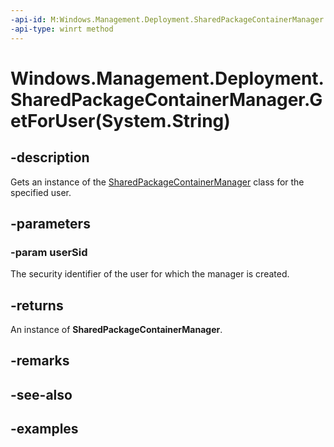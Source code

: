 ```yaml
---
-api-id: M:Windows.Management.Deployment.SharedPackageContainerManager.GetForUser(System.String)
-api-type: winrt method
---
```


# Windows.Management.Deployment.SharedPackageContainerManager.GetForUser(System.String)

<!--
public static Windows.Management.Deployment.SharedPackageContainerManager GetForUser (string userSid);
-->


## -description

Gets an instance of the [SharedPackageContainerManager](sharedpackagecontainermanager.md) class for the specified user.

## -parameters

### -param userSid

The security identifier of the user for which the manager is created.

## -returns

An instance of **SharedPackageContainerManager**.

## -remarks

## -see-also

## -examples


